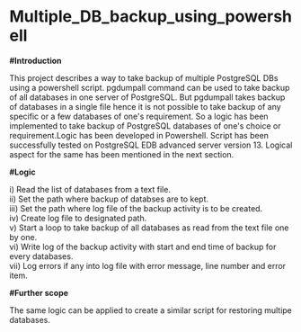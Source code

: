 # Multiple_DB_backup_using_powershell

**#Introduction**

This project describes a way to take backup of multiple PostgreSQL DBs using a powershell script.
pgdumpall command can be used to take backup of all databases in one server of PostgreSQL. But pgdumpall takes backup of databases in a single file hence it is not possible to take backup of any specific or a few databases of one's requirement. So a logic has been implemented to take backup of PostgreSQL databases of one's choice or requirement.Logic has been developed in Powershell. Script has been successfully tested on PostgreSQL EDB advanced server version 13. Logical aspect for the same has been mentioned in the next section.

**#Logic**

i) Read the list of databases from a text file.<br>
ii) Set the path where backup of databses are to kept.<br>
iii) Set the path where log file of the backup activity is to be created.<br>
iv) Create log file to designated path.<br>
v) Start a loop to take backup of all databases as read from the text file one by one.<br>
vi) Write log of the backup activity with start and end time of backup for every databases.<br>
vii) Log errors if any into log file with error message, line number and error item.<br>

**#Further scope**

The same logic can be applied to create a similar script for restoring multipe databases.

